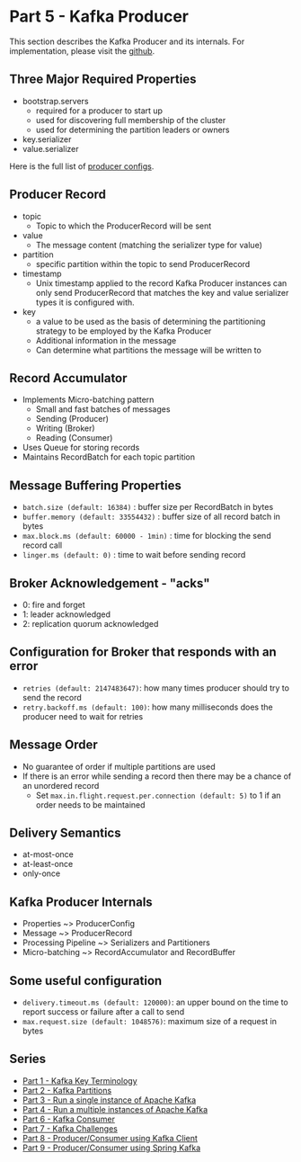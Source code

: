 # Part 5 - Kafka Producer

This section describes the Kafka Producer and its internals.
For implementation, please visit the [github](https://github.com/ashimjk/apache-kafka-series/tree/master/kafka-client).

## Three Major Required Properties
- bootstrap.servers
  - required for a producer to start up
  - used for discovering full membership of the cluster
  - used for determining the partition leaders or owners
- key.serializer
- value.serializer

Here is the full list of [producer configs](https://kafka.apache.org/documentation/#producerconfigs).

## Producer Record
- topic
  - Topic to which the ProducerRecord will be sent
- value
  - The message content (matching the serializer type for value)
- partition
  - specific partition within the topic to send ProducerRecord
- timestamp
  - Unix timestamp applied to the record
    Kafka Producer instances can only send ProducerRecord that matches the key and value serializer types it is configured with.
- key
  - a value to be used as the basis of determining the partitioning strategy to be employed by the Kafka Producer
  - Additional information in the message
  - Can determine what partitions the message will be written to

## Record Accumulator
- Implements Micro-batching pattern
  - Small and fast batches of messages
  - Sending (Producer)
  - Writing (Broker)
  - Reading (Consumer)
- Uses Queue for storing records
- Maintains RecordBatch for each topic partition

## Message Buffering Properties
- `batch.size (default: 16384)` : buffer size per RecordBatch in bytes
- `buffer.memory (default: 33554432)` : buffer size of all record batch in bytes
- `max.block.ms (default: 60000 - 1min)` : time for blocking the send record call
- `linger.ms (default: 0)` : time to wait before sending record

## Broker Acknowledgement - "acks"
- 0: fire and forget
- 1: leader acknowledged
- 2: replication quorum acknowledged

## Configuration for Broker that responds with an error
- `retries (default: 2147483647)`: how many times producer should try to send the record
- `retry.backoff.ms (default: 100)`: how many milliseconds does the producer need to wait for retries

## Message Order
- No guarantee of order if multiple partitions are used
- If there is an error while sending a record then there may be a chance of an unordered record
  - Set `max.in.flight.request.per.connection (default: 5)` to 1 if an order needs to be maintained

## Delivery Semantics
- at-most-once
- at-least-once
- only-once

## Kafka Producer Internals
- Properties ~> ProducerConfig
- Message ~> ProducerRecord
- Processing Pipeline ~> Serializers and Partitioners
- Micro-batching ~> RecordAccumulator and RecordBuffer

## Some useful configuration
- `delivery.timeout.ms (default: 120000)`: an upper bound on the time to report success or failure after a call to send
- `max.request.size (default: 1048576)`: maximum size of a request in bytes

## Series
- [Part 1 - Kafka Key Terminology](kafka-key-terms.md)
- [Part 2 - Kafka Partitions](kafka-partitions.md)
- [Part 3 - Run a single instance of Apache Kafka](kafka-single-instance.md)
- [Part 4 - Run a multiple instances of Apache Kafka](kafka-multiple-instance.md)
- [Part 6 - Kafka Consumer](kafka-consumer.md)
- [Part 7 - Kafka Challenges](kafka-challenges.md)
- [Part 8 - Producer/Consumer using Kafka Client](kafka-client.md)
- [Part 9 - Producer/Consumer using Spring Kafka](spring-kafka.md)
